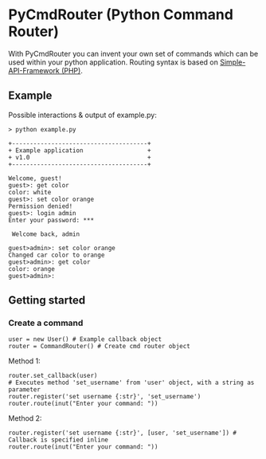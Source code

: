 # PyCmdRouter (Python Command Router)
With PyCmdRouter you can invent your own set of commands which can be used within your python application.
Routing syntax is based on [Simple-API-Framework (PHP)](https://github.com/sleeyax/Simple-API-Framework).

## Example
Possible interactions & output of example.py:
```
> python example.py

+--------------------------------------+
+ Example application                  +
+ v1.0                                 +
+--------------------------------------+

Welcome, guest!
guest>: get color
color: white
guest>: set color orange
Permission denied!
guest>: login admin
Enter your password: ***

 Welcome back, admin

guest>admin>: set color orange
Changed car color to orange
guest>admin>: get color
color: orange
guest>admin>:
```

## Getting started
### Create a command

```
user = new User() # Example callback object
router = CommandRouter() # Create cmd router object
```

Method 1:
```
router.set_callback(user)
# Executes method 'set_username' from 'user' object, with a string as parameter
router.register('set username {:str}', 'set_username')
router.route(inut("Enter your command: "))
```

Method 2:
```
router.register('set username {:str}', [user, 'set_username']) # Callback is specified inline
router.route(inut("Enter your command: "))
```

